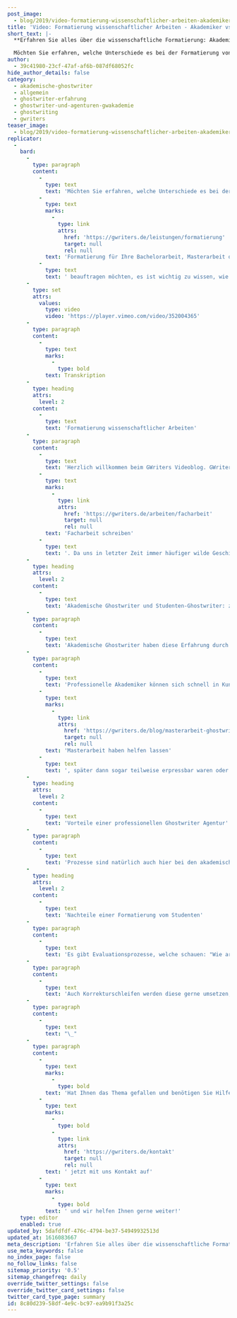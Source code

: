 ```yaml
---
post_image:
  - blog/2019/video-formatierung-wissenschaftlicher-arbeiten-akademiker-vs-studenten/2018-12-04-formatierung-wissenschaftlicher-arbeiten-studenten-classic_Thumbnail.png
title: 'Video: Formatierung wissenschaftlicher Arbeiten - Akademiker vs. Studenten'
short_text: |-
  **Erfahren Sie alles über die wissenschaftliche Formatierung: Akademiker und Studenten im Vergleich. Treffen Sie mit GWriters.de die richtige Entscheidung!**

  Möchten Sie erfahren, welche Unterschiede es bei der Formatierung von wissenschaftlichen Arbeiten zwischen Studenten und Akademikern gibt? Egal ob Sie eine Formatierung für Ihre Bachelorarbeit, Masterarbeit oder Doktorarbeit beauftragen möchten, es ist wichtig zu wissen,...
author:
  - 39c41980-23cf-47af-af6b-087df68052fc
hide_author_details: false
category:
  - akademische-ghostwriter
  - allgemein
  - ghostwriter-erfahrung
  - ghostwriter-und-agenturen-gwakademie
  - ghostwriting
  - gwriters
teaser_image:
  - blog/2019/video-formatierung-wissenschaftlicher-arbeiten-akademiker-vs-studenten/2018-12-04-formatierung-wissenschaftlicher-arbeiten-studenten-classic_Thumbnail.png
replicator:
  -
    bard:
      -
        type: paragraph
        content:
          -
            type: text
            text: 'Möchten Sie erfahren, welche Unterschiede es bei der Formatierung von wissenschaftlichen Arbeiten zwischen Studenten und Akademikern gibt? Egal ob Sie eine '
          -
            type: text
            marks:
              -
                type: link
                attrs:
                  href: 'https://gwriters.de/leistungen/formatierung'
                  target: null
                  rel: null
            text: 'Formatierung für Ihre Bachelorarbeit, Masterarbeit oder Doktorarbeit'
          -
            type: text
            text: ' beauftragen möchten, es ist wichtig zu wissen, wie sich der Service eines professionellen akademischen Ghostwriters von dem eines Studenten-Ghostwriters unterscheidet, der akademische Arbeiten lediglich nebenberuflich als Zuverdienst verfasst, korrigiert und formatiert. Es werden im Video Themen wie Erfahrung, Sicherheit und Preise angesprochen und Sie erhalten von uns eine ausreichende Informationsbasis, um die richtige Entscheidung für Ihre wissenschaftliche Arbeit zu treffen.'
      -
        type: set
        attrs:
          values:
            type: video
            video: 'https://player.vimeo.com/video/352004365'
      -
        type: paragraph
        content:
          -
            type: text
            marks:
              -
                type: bold
            text: Transkription
      -
        type: heading
        attrs:
          level: 2
        content:
          -
            type: text
            text: 'Formatierung wissenschaftlicher Arbeiten'
      -
        type: paragraph
        content:
          -
            type: text
            text: 'Herzlich willkommen beim GWriters Videoblog. GWriters ist eine Ghostwriter Agentur mit Erfahrung seit 2013. Dementsprechend haben wir natürlich auch Erfahrung in der Formatierung wissenschaftlicher Texte, egal ob Sie Ihre Seminararbeit oder '
          -
            type: text
            marks:
              -
                type: link
                attrs:
                  href: 'https://gwriters.de/arbeiten/facharbeit'
                  target: null
                  rel: null
            text: 'Facharbeit schreiben'
          -
            type: text
            text: '. Da uns in letzter Zeit immer häufiger wilde Geschichten von Leistungen durch Studenten zu Ohren gekommen sind wollen wir Euch heute einmal den Unterschied zwischen Akademikern und Studenten in diesem Leistungsbereich zeigen. Wie sieht es denn aus, bei der Erfahrung mit der Formatierung wissenschaftlicher Texte?'
      -
        type: heading
        attrs:
          level: 2
        content:
          -
            type: text
            text: 'Akademische Ghostwriter und Studenten-Ghostwriter: zentraleUnterschiede'
      -
        type: paragraph
        content:
          -
            type: text
            text: 'Akademische Ghostwriter haben diese Erfahrung durch langjährige Zusammenarbeit mit unterschiedlichsten Auftraggebern, mit Ghostwriter Agenturen und wissen somit, wie wissenschaftliche Texte aussehen müssen, falls es keine Vorgaben von der Hochschule gibt und auch wenn es Vorgaben von der Hochschule gibt, können sich diese Ghostwriter natürlich schnell einarbeiten und wissen, wo man was verändern muss, damit am Ende alles stimmt. Bei Studenten-Ghostwritern hingegen hat man oftmals das Problem, dass wichtige Formatierungsvorschriften übersehen oder missverstanden werden können und somit die Qualität leider nicht mehr gegeben ist. Gleiches bei der Einarbeitung: zum einen gibt es hier einen Zeitvorteil bei etablierten Ghostwritern. Diese können eine sogenannte Express-Formatierung vornehmen, die wir auch anbieten , innerhalb von 24 Stunden und die danach eben, doch trotzdem so aussieht, wie Ihr es erwartet, und eine hohe Qualität aufweist.'
      -
        type: paragraph
        content:
          -
            type: text
            text: 'Professionelle Akademiker können sich schnell in Kundenbedürfnisse einarbeiten, weil sie eben diese Erfahrung mitbringen. Ghostwriter, welche als Studenten bereits als Ghostwriter aktiv sind und somit wenig Erfahrungen sammeln konnten, sind bei Zeitdruck, so unserer Erfahrung nach, häufig unzuverlässig und es entstehen auch hier Verständnisprobleme und dadurch ein Zeitverlust. Und das ist ja genau das Gegenteil von dem, was unsere Kunden in der Regel erreichen möchten. Bei der Sicherheit achtet dadrauf, dass Ihr auch hier mit etablierten Ghostwritern zusammenarbeitet, dass die Anonymität gewährleistet ist. Am besten nicht nur durch den Ghostwriter an sich, sondern durch die Zusammenarbeit mit einer Ghostwriter Agentur, welche sich dafür eben hergibt. Arbeitet nicht direkt mit Ghostwritern zusammen ohne Agentur oder mit Studenten-Ghostwritern, weil hier die Verschwiegenheit etwas unsicher ist. Um all diese Geschichten zu erzählen, das wäre jetzt wahrscheinlich zu weit ausgeholt, aber wir haben da schon die wildesten Stories gehört von Studenten, die sich von anderen Studenten bei der Bachelorarbeit oder '
          -
            type: text
            marks:
              -
                type: link
                attrs:
                  href: 'https://gwriters.de/blog/masterarbeit-ghostwriter-hintergrund/'
                  target: null
                  rel: null
            text: 'Masterarbeit haben helfen lassen'
          -
            type: text
            text: ', später dann sogar teilweise erpressbar waren oder es zumindest zu einer unangenehmen Situation in dem Rahmen kam, einfach weil keine Anonymität da ist. Dementsprechend achtet darauf, auch hier akademische Ghostwriter einzusetzen, die die Erfahrung mitbringen und das gewährleisten.'
      -
        type: heading
        attrs:
          level: 2
        content:
          -
            type: text
            text: 'Vorteile einer professionellen Ghostwriter Agentur'
      -
        type: paragraph
        content:
          -
            type: text
            text: 'Prozesse sind natürlich auch hier bei den akademischen Ghostwritern etabliert es herrscht ein professionelles Arbeitsklima, welches bei Studenten teilweise eben nicht da ist. Diese sind nicht vertraut mit den Prozessen einer Ghostwriter Agentur oder mit dem Ablauf eines Ghostwriting Auftrages an sich. Ob es da um eine komplette Mustervorlage geht oder nur um die Formatierung ist eigentlich relativ egal, denn Ihr werdet natürlich mit einem professionellen Ghostwriter einen besseren Zeitvorteil haben und auch für Euer Geld das bekommen, was Ihr bekommen solltet. Weiterhin geht es um die Formatierungsservices. Hier sind akademische Ghostwriter natürlich vertraut mit den Anforderungen an wissenschaftlichen Arbeiten. Bei Studenten kann es auch da manchmal etwas hapern, auch hier aufgrund der Erfahrung. Weiterhin achtet darauf, dass Ihr mit einer Agentur zusammenarbeitet, die nicht nur akademische Ghostwriter an sich einsetzt, sondern diese auch ordentlich bewertet. Das es ein internes Ranking System gibt, dadurch habt Ihr dann oftmals Ghostwriter, welche eine langfristige Zusammenarbeit erwarten mit der Agentur und dementsprechend auch immer weiter versuchen sich zu verbessern, um neue Aufträge zu erlangen.'
      -
        type: heading
        attrs:
          level: 2
        content:
          -
            type: text
            text: 'Nachteile einer Formatierung vom Studenten'
      -
        type: paragraph
        content:
          -
            type: text
            text: 'Es gibt Evaluationsprozesse, welche schauen: "Wie arbeitet derjenige Ghostwriter und für welche Projekte setze ich diesen ein?" Bei Studenten Ghostwritern handelt es sich häufig um eine kurzzeitige Arbeitsweise, um einen kurzzeitigen Zuverdienst, den derjenige Student dann eben dementsprechend haben möchte. Es gibt in der Regel kein Ranking über dessen Arbeiten, es gibt keine gewachsene Zusammenarbeit. Dementsprechend fehlt auch hier ein bisschen die Erfahrung Bei den Formatierungspreisen ist es auch so, dass etablierte Akademische Ghostwriter Euch dort Kostensicherheit geben können. Diese wissen, wenn die einmal auf die Arbeit drauf schauen, können die ungefähr den Umfang abschätzen und die wissen ungefähr, wie viel Zeit es beansprucht hier alle Formalia so umzusetzen, wie Ihr als Kunde es wünscht.'
      -
        type: paragraph
        content:
          -
            type: text
            text: 'Auch Korrekturschleifen werden diese gerne umsetzen, weil diese Korrekturschleifen gerade bei der Formatierung in der Regel nicht sehr ausgiebig ausfallen und der Ghostwriter damit weniger zu tun hat. Bei Studenten-Ghostwritern ist auch hier wieder das Thema Erfahrung wichtig: oftmals wird sich verschätzt, dann wird nachträglich der Preis erhöht, der Kunde ist unzufrieden. Und Ihr habt eben nicht diese Sicherheit, die Ihr mit etablierten Ghostwritern habt. Wichtig ist also immer, wenn Ihr die Möglichkeit habt, achtet darauf, dass mit akademischen Ghostwritern und nicht mit Studenten-Ghostwritern zusammen gearbeitet wird, so wird eure Arbeit auch ordentlich formatiert und so könnt Ihr sicher sein, dass Ihre genau das erhaltet, was Ihr bekommen möchtet.'
      -
        type: paragraph
        content:
          -
            type: text
            text: "\_"
      -
        type: paragraph
        content:
          -
            type: text
            marks:
              -
                type: bold
            text: 'Hat Ihnen das Thema gefallen und benötigen Sie Hilfe bei der Formatierung Ihres wissenschaftlichen Textes? Nehmen Sie'
          -
            type: text
            marks:
              -
                type: bold
              -
                type: link
                attrs:
                  href: 'https://gwriters.de/kontakt'
                  target: null
                  rel: null
            text: ' jetzt mit uns Kontakt auf'
          -
            type: text
            marks:
              -
                type: bold
            text: ' und wir helfen Ihnen gerne weiter!'
    type: editor
    enabled: true
updated_by: 5dafdfdf-476c-4794-be37-54949932513d
updated_at: 1616083667
meta_description: 'Erfahren Sie alles über die wissenschaftliche Formatierung: Akademiker und Studenten im Vergleich. Treffen Sie mit GWriters.de die richtige Entscheidung!'
use_meta_keywords: false
no_index_page: false
no_follow_links: false
sitemap_priority: '0.5'
sitemap_changefreq: daily
override_twitter_settings: false
override_twitter_card_settings: false
twitter_card_type_page: summary
id: 8c80d239-58df-4e9c-bc97-ea9b91f3a25c
---
```

